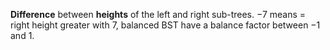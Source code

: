 **Difference** between **heights** of the left and right sub-trees. $-7$ means = right height greater with $7$, balanced BST have a balance factor between $-1$ and $1$.




